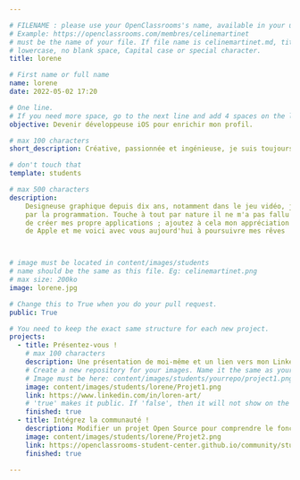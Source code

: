 ```yaml
---

# FILENAME : please use your OpenClassrooms's name, available in your url.
# Example: https://openclassrooms.com/membres/celinemartinet
# must be the name of your file. If file name is celinemartinet.md, title is celinemartinet.
# lowercase, no blank space, Capital case or special character.
title: lorene

# First name or full name
name: lorene
date: 2022-05-02 17:20

# One line.
# If you need more space, go to the next line and add 4 spaces on the left, as in 'description'.
objective: Devenir développeuse iOS pour enrichir mon profil.

# max 100 characters
short_description: Créative, passionnée et ingénieuse, je suis toujours à la recherche de nouveaux défis !

# don't touch that
template: students

# max 500 characters
description:
    Designeuse graphique depuis dix ans, notamment dans le jeu vidéo, j'ai toujours été attirée
    par la programmation. Touche à tout par nature il ne m'a pas fallu longtemps avant que j'essaie
    de créer mes propre applications ; ajoutez à cela mon appréciation pour le Swift et l'écosystème
    de Apple et me voici avec vous aujourd'hui à poursuivre mes rêves ! 



# image must be located in content/images/students
# name should be the same as this file. Eg: celinemartinet.png
# max size: 200ko
image: lorene.jpg

# Change this to True when you do your pull request.
public: True

# You need to keep the exact same structure for each new project.
projects:
  - title: Présentez-vous !
    # max 100 characters
    description: Une présentation de moi-même et un lien vers mon LinkedIn.
    # Create a new repository for your images. Name it the same as your nickname and profile picture.
    # Image must be here: content/images/students/yourrepo/project1.png
    image: content/images/students/lorene/Projet1.png
    link: https://www.linkedin.com/in/loren-art/
    # 'true' makes it public. If 'false', then it will not show on the website.
    finished: true
  - title: Intégrez la communauté !
    description: Modifier un projet Open Source pour comprendre le fonctionnement de Git, de Github et des pull requests.
    image: content/images/students/lorene/Projet2.png
    link: https://openclassrooms-student-center.github.io/community/students/lorene.html
    finished: true

---
```

